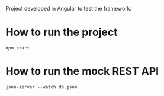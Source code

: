 Project developed in Angular to test the framework.

# How to run the project

```npm start```

# How to run the mock REST API

```json-server --watch db.json```
